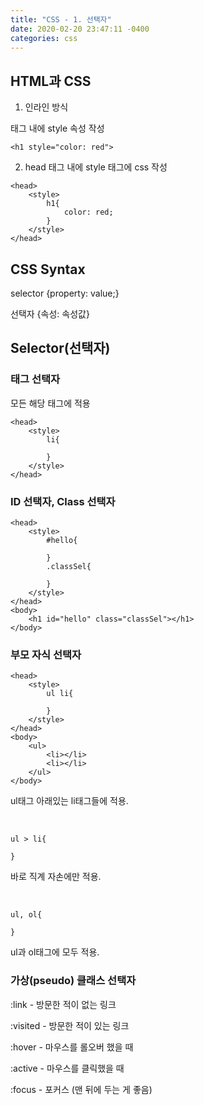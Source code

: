 ```yaml
---
title: "CSS - 1. 선택자"
date: 2020-02-20 23:47:11 -0400
categories: css
---
```


## HTML과 CSS

1. 인라인 방식

태그 내에 style 속성 작성

```
<h1 style="color: red">
```

2. head 태그 내에 style 태그에 css 작성

```
<head>
    <style>
        h1{
            color: red;
        }
    </style>
</head>
```

## CSS Syntax

selector {property: value;}

선택자 {속성: 속성값}


## Selector(선택자)

### 태그 선택자

모든 해당 태그에 적용
```
<head>
    <style>
        li{

        }
    </style>
</head>
```

### ID 선택자, Class 선택자

```
<head>
    <style>
        #hello{

        }
        .classSel{
            
        }
    </style>
</head>
<body>
    <h1 id="hello" class="classSel"></h1>
</body>
```

### 부모 자식 선택자

```
<head>
    <style>
        ul li{

        }
    </style>
</head>
<body>
    <ul>
        <li></li>
        <li></li>
    </ul>
</body>
```
ul태그 아래있는 li태그들에 적용.

</br>

``` 
ul > li{

}
```
바로 직계 자손에만 적용.

</br>

```
ul, ol{

}
```
ul과 ol태그에 모두 적용.

### 가상(pseudo) 클래스 선택자

:link - 방문한 적이 없는 링크

:visited - 방문한 적이 있는 링크

:hover - 마우스를 롤오버 했을 때

:active - 마우스를 클릭했을 때

:focus - 포커스 (맨 뒤에 두는 게 좋음)
